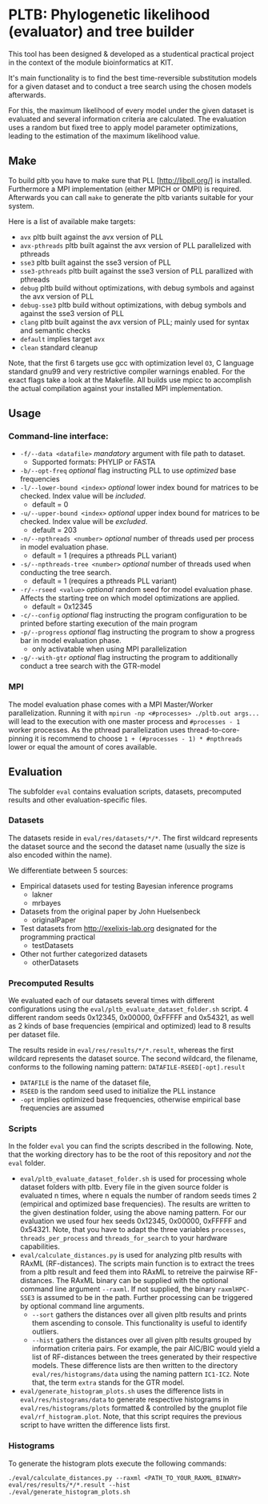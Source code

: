 # PLTB: Phylogenetic likelihood (evaluator) and tree builder

This tool has been designed & developed as a studentical practical project
in the context of the module bioinformatics at KIT.

It's main functionality is to find the best time-reversible substitution models
for a given dataset and to conduct a tree search using the chosen models afterwards.

For this, the maximum likelihood of every model under the given dataset is
evaluated and several information criteria are calculated.
The evaluation uses a random but fixed tree to apply model parameter optimizations,
leading to the estimation of the maximum likelihood value.

## Make

To build pltb you have to make sure that PLL [http://libpll.org/] is installed.
Furthermore a MPI implementation (either MPICH or OMPI) is required.
Afterwards you can call `make` to generate the pltb variants suitable for your system.

Here is a list of available make targets:
- `avx` pltb built against the avx version of PLL
- `avx-pthreads` pltb built against the avx version of PLL parallelized with pthreads
- `sse3` pltb built against the sse3 version of PLL
- `sse3-pthreads` pltb built against the sse3 version of PLL parallized with pthreads
- `debug` pltb build without optimizations, with debug symbols and against the avx version of PLL
- `debug-sse3` pltb build without optimizations, with debug symbols and against the sse3 version of PLL
- `clang` pltb built against the avx version of PLL; mainly used for syntax and semantic checks
- `default` implies target `avx`
- `clean` standard cleanup

Note, that the first 6 targets use gcc with optimization level `O3`, C language standard gnu99 and very restrictive compiler warnings enabled.
For the exact flags take a look at the Makefile.
All builds use mpicc to accomplish the actual compilation against your installed MPI implementation.

## Usage

### Command-line interface:
- `-f/--data <datafile>`  *mandatory* argument with file path to dataset.
  - Supported formats: PHYLIP or FASTA
- `-b/--opt-freq` *optional* flag instructing PLL to use *optimized* base frequencies
- `-l/--lower-bound <index>` *optional* lower index bound for matrices to be checked. Index value will be *included*.
  - default = 0
- `-u/--upper-bound <index>` *optional* upper index bound for matrices to be checked. Index value will be *excluded*.
  - default = 203
- `-n/--npthreads <number>` *optional* number of threads used per process in model evaluation phase.
  - default = 1 (requires a pthreads PLL variant)
- `-s/--npthreads-tree <number>` *optional* number of threads used when conducting the tree search.
  - default = 1 (requires a pthreads PLL variant)
- `-r/--rseed <value>` *optional* random seed for model evaluation phase. Affects the starting tree on which model optimizations are applied.
  - default = 0x12345
- `-c/--config` *optional* flag instructing the program configuration to be printed before starting execution of the main program
- `-p/--progress` *optional* flag instructing the program to show a progress bar in model evaluation phase. 
  - only activatable when using MPI parallelization
- `-g/--with-gtr` *optional* flag instructing the program to additionally conduct a tree search with the GTR-model

### MPI
The model evaluation phase comes with a MPI Master/Worker parallelization.
Running it with `mpirun -np <#processes> ./pltb.out args...` will lead to the execution with one master process and `#processes - 1` worker processes.
As the pthread parallelization uses thread-to-core-pinning it is recommend to choose `1 + (#processes - 1) * #npthreads` lower or equal the amount of cores available.

## Evaluation

The subfolder `eval` contains evaluation scripts, datasets, precomputed results and other evaluation-specific files.

### Datasets

The datasets reside in `eval/res/datasets/*/*`.
The first wildcard represents the dataset source and the second the dataset name (usually the size is also encoded within the name).

We differentiate between 5 sources:
* Empirical datasets used for testing Bayesian inference programs
  * lakner
  * mrbayes
* Datasets from the original paper by John Huelsenbeck
  * originalPaper
* Test datasets from http://exelixis-lab.org designated for the programming practical
  * testDatasets
* Other not further categorized datasets
  * otherDatasets

### Precomputed Results

We evaluated each of our datasets several times with different configurations using the `eval/pltb_evaluate_dataset_folder.sh` script.
4 different random seeds 0x12345, 0x00000, 0xFFFFF and 0x54321, as well as 2 kinds of base frequencies (empirical and optimized) lead to 8 results per dataset file.

The results reside in `eval/res/results/*/*.result`, whereas the first wildcard represents the dataset source.
The second wildcard, the filename, conforms to the following naming pattern: `DATAFILE-RSEED[-opt].result`
* `DATAFILE` is the name of the dataset file,
* `RSEED` is the random seed used to initialize the PLL instance
* `-opt` implies optimized base frequencies, otherwise empirical base frequencies are assumed

### Scripts

In the folder `eval` you can find the scripts described in the following.
Note, that the working directory has to be the root of this repository and _not_ the `eval` folder.
* `eval/pltb_evaluate_dataset_folder.sh` is used for processing whole dataset folders with pltb.
Every file in the given source folder is evaluated n times, where n equals the number of random seeds times 2 (empirical and optimized base frequencies).
The results are written to the given destination folder, using the above naming pattern.
For our evaluation we used four hex seeds 0x12345, 0x00000, 0xFFFFF and 0x54321.
Note, that you have to adapt the three variables `processes`, `threads_per_process` and `threads_for_search` to your
hardware capabilities.
* `eval/calculate_distances.py` is used for analyzing pltb results with RAxML (RF-distances).
The scripts main function is to extract the trees from a pltb result and feed them into RAxML to retreive the pairwise RF-distances.
The RAxML binary can be supplied with the optional command line argument `--raxml`.
If not supplied, the binary `raxmlHPC-SSE3` is assumed to be in the path.
Further processing can be triggered by optional command line arguments.
  * `--sort` gathers the distances over all given pltb results and prints them ascending to console.
  This functionality is useful to identify outliers.
  * `--hist` gathers the distances over all given pltb results grouped by information criteria pairs.
  For example, the pair AIC/BIC would yield a list of RF-distances between the trees generated by their respective models.
  These difference lists are then written to the directory `eval/res/histograms/data` using the naming pattern `IC1-IC2`.
  Note that, the term `extra` stands for the GTR model.
* `eval/generate_histogram_plots.sh` uses the difference lists in `eval/res/histograms/data` to generate respective histograms in `eval/res/histograms/plots` formatted & controlled by the gnuplot file `eval/rf_histogram.plot`.
Note, that this script requires the previous script to have written the difference lists first.

### Histograms

To generate the histogram plots execute the following commands:

```SHELL
./eval/calculate_distances.py --raxml <PATH_TO_YOUR_RAXML_BINARY> eval/res/results/*/*.result --hist
./eval/generate_histogram_plots.sh
```

